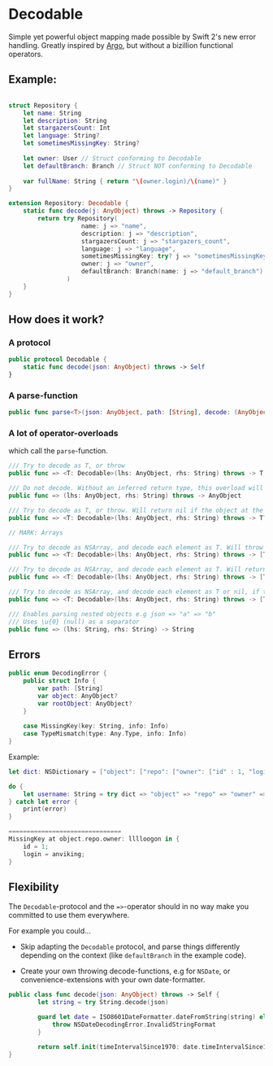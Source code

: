 # Decodable
Simple yet powerful object mapping made possible by Swift 2's new error handling. Greatly inspired by [Argo](http://github.com/thoughtbot/Argo), but without a bizillion functional operators.

## Example:

```swift

struct Repository {
    let name: String
    let description: String
    let stargazersCount: Int
    let language: String?
    let sometimesMissingKey: String?
    
    let owner: User // Struct conforming to Decodable
    let defaultBranch: Branch // Struct NOT conforming to Decodable
    
    var fullName: String { return "\(owner.login)/\(name)" }
}

extension Repository: Decodable {
    static func decode(j: AnyObject) throws -> Repository {
        return try Repository(
                    name: j => "name", 
                    description: j => "description", 
                    stargazersCount: j => "stargazers_count", 
                    language: j => "language", 
                    sometimesMissingKey: try? j => "sometimesMissingKey",
                    owner: j => "owner", 
                    defaultBranch: Branch(name: j => "default_branch")
                )
    }
}
```

## How does it work?

### A protocol
```swift
public protocol Decodable {
    static func decode(json: AnyObject) throws -> Self
}
```
### A parse-function
```swift
public func parse<T>(json: AnyObject, path: [String], decode: (AnyObject throws -> T)) throws -> T
```

### A lot of operator-overloads
which call the `parse`-function.
```swift
/// Try to decode as T, or throw
public func => <T: Decodable>(lhs: AnyObject, rhs: String) throws -> T

/// Do not decode. Without an inferred return type, this overload will be called.
public func => (lhs: AnyObject, rhs: String) throws -> AnyObject

/// Try to decode as T, or throw. Will return nil if the object at the keypath is NSNull.
public func => <T: Decodable>(lhs: AnyObject, rhs: String) throws -> T?

// MARK: Arrays

/// Try to decode as NSArray, and decode each element as T. Will throw if decoding of any element in the array throws. I.e, if one element is faulty the entire array is "thrown away".
public func => <T: Decodable>(lhs: AnyObject, rhs: String) throws -> [T]

/// Try to decode as NSArray, and decode each element as T. Will return nil if the object at the keypath is NSNull. Will throw if decoding of any element in the array throws. I.e, if one element is faulty the entire array is "thrown away".
public func => <T: Decodable>(lhs: AnyObject, rhs: String) throws -> [T]?

/// Try to decode as NSArray, and decode each element as T or nil, if the element is NSNull.
public func => <T: Decodable>(lhs: AnyObject, rhs: String) throws -> [T?]

/// Enables parsing nested objects e.g json => "a" => "b"
/// Uses \u{0} (null) as a separator
public func => (lhs: String, rhs: String) -> String
```

## Errors
```swift
public enum DecodingError {
    public struct Info {
        var path: [String]
        var object: AnyObject?
        var rootObject: AnyObject?
    }
    
    case MissingKey(key: String, info: Info)
    case TypeMismatch(type: Any.Type, info: Info)
}
```

Example:

```swift
let dict: NSDictionary = ["object": ["repo": ["owner": ["id" : 1, "login": "anviking"]]]]

do {
    let username: String = try dict => "object" => "repo" => "owner" => "lllloogon"
} catch let error {
    print(error)
}

===============================
MissingKey at object.repo.owner: lllloogon in {
    id = 1;
    login = anviking;
}
```

## Flexibility
The `Decodable`-protocol and the `=>`-operator should in no way make you committed to use them everywhere.

For example you could...

- Skip adapting the `Decodable` protocol, and parse things differently depending on the context (like `defaultBranch` in the example code).

- Create your own throwing decode-functions, e.g for `NSDate`, or convenience-extensions with your own date-formatter.
```swift
public class func decode(json: AnyObject) throws -> Self {
        let string = try String.decode(json)

        guard let date = ISO8601DateFormatter.dateFromString(string) else {
            throw NSDateDecodingError.InvalidStringFormat
        }

        return self.init(timeIntervalSince1970: date.timeIntervalSince1970)
}
```
